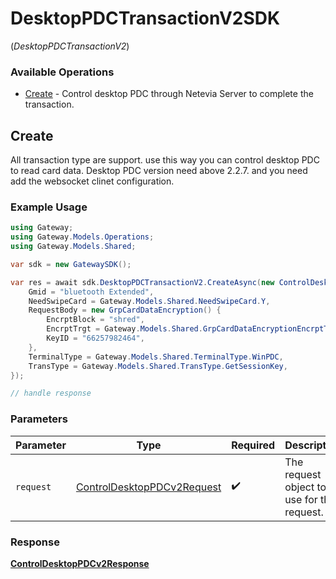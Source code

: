 # DesktopPDCTransactionV2SDK
(*DesktopPDCTransactionV2*)

### Available Operations

* [Create](#create) - Control desktop PDC through Netevia Server to complete the transaction.

## Create

All transaction type are support. use this way you can control desktop PDC to read card data.
Desktop PDC version need above 2.2.7. and you need add the websocket clinet configuration.


### Example Usage

```csharp
using Gateway;
using Gateway.Models.Operations;
using Gateway.Models.Shared;

var sdk = new GatewaySDK();

var res = await sdk.DesktopPDCTransactionV2.CreateAsync(new ControlDesktopPDCv2Request() {
    Gmid = "bluetooth Extended",
    NeedSwipeCard = Gateway.Models.Shared.NeedSwipeCard.Y,
    RequestBody = new GrpCardDataEncryption() {
        EncrptBlock = "shred",
        EncrptTrgt = Gateway.Models.Shared.GrpCardDataEncryptionEncrptTrgt.Pan,
        KeyID = "66257982464",
    },
    TerminalType = Gateway.Models.Shared.TerminalType.WinPDC,
    TransType = Gateway.Models.Shared.TransType.GetSessionKey,
});

// handle response
```

### Parameters

| Parameter                                                                           | Type                                                                                | Required                                                                            | Description                                                                         |
| ----------------------------------------------------------------------------------- | ----------------------------------------------------------------------------------- | ----------------------------------------------------------------------------------- | ----------------------------------------------------------------------------------- |
| `request`                                                                           | [ControlDesktopPDCv2Request](../../models/operations/ControlDesktopPDCv2Request.md) | :heavy_check_mark:                                                                  | The request object to use for the request.                                          |


### Response

**[ControlDesktopPDCv2Response](../../models/operations/ControlDesktopPDCv2Response.md)**

